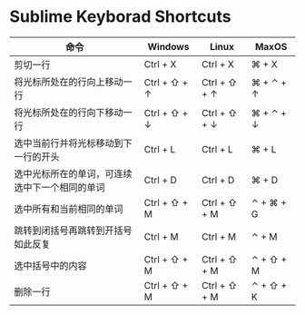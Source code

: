 # Sublime Keyborad Shortcuts

| 命令                      | Windows      | Linux        | MaxOS     |
| ----------------------- | ------------ | ------------ | --------- |
| 剪切一行                    | Ctrl + X     | Ctrl + X     | ⌘ + X     |
| 将光标所处在的行向上移动一行          | Ctrl + ⇧ + ↑ | Ctrl + ⇧ + ↑ | ⌘ + ⌃ + ↑ |
| 将光标所处在的行向下移动一行          | Ctrl + ⇧ + ↓ | Ctrl + ⇧ + ↓ | ⌘ + ⌃ + ↓ |
| 选中当前行并将光标移动到下一行的开头      | Ctrl + L     | Ctrl + L     | ⌘ + L     |
| 选中光标所在的单词，可连续选中下一个相同的单词 | Ctrl + D     | Ctrl + D     | ⌘ + D     |
| 选中所有和当前相同的单词            | Ctrl + ⇧ + M | Ctrl + ⇧ + M | ⌃ + ⌘ + G |
| 跳转到闭括号再跳转到开括号如此反复       | Ctrl + M     | Ctrl + M     | ⌃ + M     |
| 选中括号中的内容                | Ctrl + ⇧ + M | Ctrl + ⇧ + M | ⌃ + ⇧ + M |
| 删除一行                    | Ctrl + ⇧ + M | Ctrl + ⇧ + M | ⌃ + ⇧ + K |

